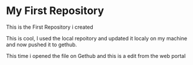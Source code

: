 # My First Repository
 This is the First Repository i created

This is cool, I used the local repoitory and updated it localy  on my machine and now pushed it to gethub.

This time i opened the file on Gethub and this is a edit from the web portal 
